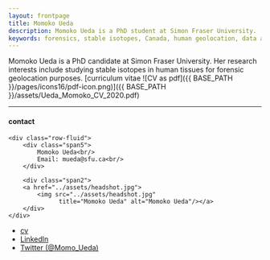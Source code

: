 ```yaml
---
layout: frontpage
title: Momoko Ueda
description: Momoko Ueda is a PhD student at Simon Fraser University. 
keywords: forensics, stable isotopes, Canada, human geolocation, data analysis
---
```


Momoko Ueda is a PhD candidate at Simon Fraser University. Her research interests include studying stable isotopes in human tissues for forensic geolocation purposes. 
[curriculum vitae ![CV as pdf]({{ BASE_PATH }}/pages/icons16/pdf-icon.png)]({{ BASE_PATH }}/assets/Ueda_Momoko_CV_2020.pdf)<br/>


---


<div class="container">
<h4><a name="contact"></a>contact</h4>

    <div class="row-fluid">
        <div class="span5">
            Momoko Ueda<br/>
            Email: mueda@sfu.ca<br/>
        </div>

        <div class="span2">
        <a href="../assets/headshot.jpg">
            <img src="../assets/headshot.jpg"
                  title="Momoko Ueda" alt="Momoko Ueda"/></a>
        </div>
    </div>
</div>

<div class="navbar">
  <div class="navbar-inner">
      <ul class="nav">
          <li><a href="{{ BASE_PATH }}/assets/CV.pdf">cv</a></li>
          <li><a href="https://www.linkedin.com/in/mueda/">LinkedIn</a></li>
          <li><a href="https://twitter.com/Momo_Ueda">Twitter (@Momo_Ueda)</a></li>
      </ul>
  </div>
</div>
